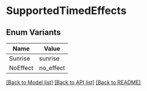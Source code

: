 # SupportedTimedEffects

## Enum Variants

| Name | Value |
|---- | -----|
| Sunrise | sunrise |
| NoEffect | no_effect |


[[Back to Model list]](../README.md#documentation-for-models) [[Back to API list]](../README.md#documentation-for-api-endpoints) [[Back to README]](../README.md)


